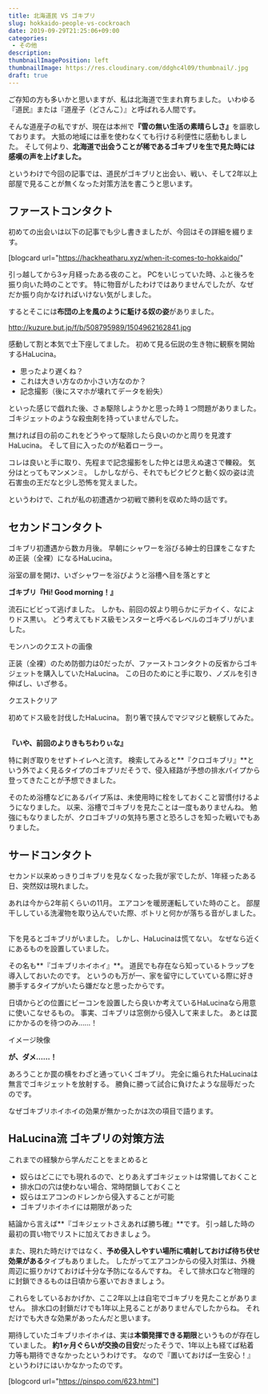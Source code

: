 ```yaml
---
title: 北海道民 VS ゴキブリ
slug: hokkaido-people-vs-cockroach
date: 2019-09-29T21:25:06+09:00
categories: 
 - その他
description: 
thumbnailImagePosition: left
thumbnailImage: https://res.cloudinary.com/ddghc4l09/thumbnail/.jpg
draft: true
---
```


<!--more-->

ご存知の方も多いかと思いますが、私は北海道で生まれ育ちました。
いわゆる『道民』または『道産子（どさんこ）』と呼ばれる人間です。
&nbsp;

そんな道産子の私ですが、現在は本州で<strong>『雪の無い生活の素晴らしさ』</strong>を謳歌しております。
大抵の地域には車を使わなくても行ける利便性に感動もしました。
そして何より、<strong>北海道で出会うことが稀であるゴキブリを生で見た時には感嘆の声を上げました。</strong>
&nbsp;

というわけで今回の記事では、道民がゴキブリと出会い、戦い、そして2年以上部屋で見ることが無くなった対策方法を書こうと思います。
&nbsp;
&nbsp;

<h2>ファーストコンタクト</h2>

初めての出会いは以下の記事でも少し書きましたが、今回はその詳細を綴ります。
&nbsp;

[blogcard url="https://hackheatharu.xyz/when-it-comes-to-hokkaido/"
&nbsp;

引っ越してから3ヶ月経ったある夜のこと。
PCをいじっていた時、ふと後ろを振り向いた時のことです。
特に物音がしたわけではありませんでしたが、なぜだか振り向かなければいけない気がしました。
&nbsp;

するとそこには**布団の上を風のように駈ける奴の姿**がありました。
&nbsp;

http://kuzure.but.jp/f/b/508795989/1504962162841.jpg
&nbsp;


感動して割と本気で土下座してました。
初めて見る伝説の生き物に観察を開始するHaLucina。

+ 思ったより遅くね？
+ これは大きい方なのか小さい方なのか？
+ 記念撮影（後にスマホが壊れてデータを紛失）

といった感じで戯れた後、さぁ駆除しようかと思った時１つ問題がありました。
ゴキジェットのような殺虫剤を持っていませんでした。
&nbsp;

無ければ目の前のこれをどうやって駆除したら良いのかと周りを見渡すHaLucina。
そして目に入ったのが粘着ローラー。
&nbsp;

コレは良いと手に取り、先程まで記念撮影をした仲とは思えぬ速さで轢殺。
気分はとってもマンメンミ。
しかしながら、それでもピクピクと動く奴の姿は流石害虫の王だなと少し恐怖を覚えました。
&nbsp;

というわけで、これが私の初遭遇かつ初戦で勝利を収めた時の話です。
&nbsp;
&nbsp;


## セカンドコンタクト
ゴキブリ初遭遇から数カ月後。
早朝にシャワーを浴びる紳士的日課をこなすため正装（全裸）になるHaLucina。
&nbsp;

浴室の扉を開け、いざシャワーを浴びようと浴槽へ目を落とすと
&nbsp;
&nbsp;

**ゴキブリ『Hi! Good morning！』**
&nbsp;
&nbsp;


流石にビビって逃げました。
しかも、前回の奴より明らかにデカイく、なによりドス黒い。
どう考えてもドス級モンスターと呼べるレベルのゴキブリがいました。
&nbsp;
 
モンハンのクエストの画像
&nbsp;

正装（全裸）のため防御力は0だったが、ファーストコンタクトの反省からゴキジェットを購入していたHaLucina。
この日のためにと手に取り、ノズルを引き伸ばし、いざ参る。
&nbsp;

クエストクリア
&nbsp;

初めてドス級を討伐したHaLucina。
割り箸で挟んでマジマジと観察してみた。
&nbsp;
&nbsp;

**『いや、前回のよりきもちわりぃな』**
&nbsp;
&nbsp;

特に剥ぎ取りをせずトイレへと流す。
検索してみると**『クロゴキブリ』**という外でよく見るタイプのゴキブリだそうで、侵入経路が予想の排水パイプから登ってきたことが予想できました。
&nbsp;


そのため浴槽などにあるパイプ系は、未使用時に栓をしておくこと習慣付けるようになりました。
以来、浴槽でゴキブリを見たことは一度もありませんね。
勉強にもなりましたが、クロゴキブリの気持ち悪さと恐ろしさを知った戦いでもありました。
&nbsp;
&nbsp;


## サードコンタクト
セカンド以来めっきりゴキブリを見なくなった我が家でしたが、1年経ったある日、突然奴は現れました。
&nbsp;

あれは今から2年前くらいの11月。
エアコンを暖房運転していた時のこと。
部屋干ししている洗濯物を取り込んでいた際、ポトリと何かが落ちる音がしました。
&nbsp;

下を見るとゴキブリがいました。
しかし、HaLucinaは慌てない。
なぜなら近くにあるものを設置していました。
&nbsp;

その名も**『ゴキブリホイホイ』**。
道民でも存在なら知っているトラップを導入しておいたのです。
というのも万が一、家を留守にしていている際に好き勝手するタイプがいたら嫌だなと思ったからです。
&nbsp;

日頃からどの位置にビーコンを設置したら良いか考えているHaLucinaなら用意に使いこなせるもの。
事実、ゴキブリは窓側から侵入して来ました。
あとは罠にかかるのを待つのみ……！
&nbsp;

イメージ映像
&nbsp;
&nbsp;

**が、ダメ……！**
&nbsp;
&nbsp;

あろうことか罠の横をわざと通っていくゴキブリ。
完全に煽られたHaLucinaは無言でゴキジェットを放射する。
勝負に勝って試合に負けたような屈辱だったのです。
&nbsp;

なぜゴキブリホイホイの効果が無かったかは次の項目で語ります。
&nbsp;
&nbsp;

## HaLucina流 ゴキブリの対策方法
これまでの経験から学んだことをまとめると

+ 奴らはどこにでも現れるので、とりあえずゴキジェットは常備しておくこと
+ 排水口の穴は使わない場合、常時閉鎖しておくこと
+ 奴らはエアコンのドレンから侵入することが可能
+ ゴキブリホイホイには期限があった

結論から言えば**『ゴキジェットさえあれば勝ち確』**です。
引っ越した時の最初の買い物でリストに加えておきましょう。
&nbsp;

また、現れた時だけではなく、**予め侵入しやすい場所に噴射しておけば待ち伏せ効果がある**タイプもありました。
したがってエアコンからの侵入対策は、外機周辺に振りかけておけば十分な予防になるんですね。
そして排水口など物理的に封鎖できるものは日頃から塞いでおきましょう。
&nbsp;

これらをしているおかげか、ここ2年以上は自宅でゴキブリを見たことがありません。
排水口の封鎖だけでも1年以上見ることがありませんでしたからね。
それだけでも大きな効果があったんだと思います。
&nbsp;

期待していたゴキブリホイホイは、実は**本領発揮できる期限**というものが存在していました。
**約1ヶ月ぐらいが交換の目安**だったそうで、1年以上も経てば粘着力等も期待できなかったというわけです。
なので『置いておけば一生安心！』というわけにはいかなかったのです。
&nbsp;

[blogcord url="https://pinspo.com/623.html"]
